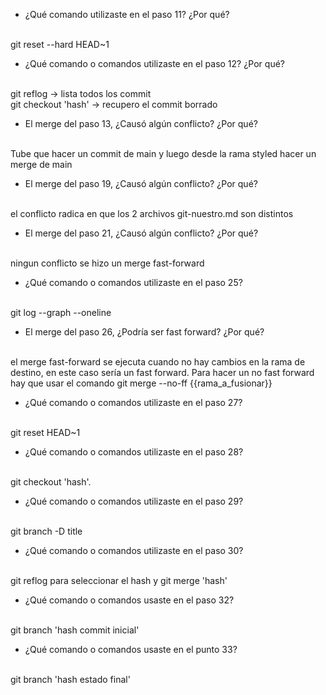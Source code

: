 - ¿Qué comando utilizaste en el paso 11? ¿Por qué?
<br>
git reset --hard HEAD~1

- ¿Qué comando o comandos utilizaste en el paso 12? ¿Por qué?
<br>
git reflog -> lista todos los commit
<br>
git checkout 'hash' -> recupero el commit borrado

- El merge del paso 13, ¿Causó algún conflicto? ¿Por qué?
<br>
Tube que hacer un commit de main y luego desde la rama styled hacer un merge de main

- El merge del paso 19, ¿Causó algún conflicto? ¿Por qué?
<br>
el conflicto radica en que los 2 archivos git-nuestro.md son distintos

- El merge del paso 21, ¿Causó algún conflicto? ¿Por qué?
<br>
ningun conflicto se hizo un merge fast-forward

- ¿Qué comando o comandos utilizaste en el paso 25?
<br>
git log --graph --oneline

- El merge del paso 26, ¿Podría ser fast forward? ¿Por qué?
<br>
el merge fast-forward se ejecuta cuando no hay cambios en la rama de destino, en este caso sería un fast forward. Para hacer un no fast forward hay que usar el comando git merge --no-ff {{rama_a_fusionar}}

- ¿Qué comando o comandos utilizaste en el paso 27?
<br>
git reset HEAD~1

- ¿Qué comando o comandos utilizaste en el paso 28?
<br>
git checkout 'hash'.

- ¿Qué comando o comandos utilizaste en el paso 29?
<br>
git branch -D title

- ¿Qué comando o comandos utilizaste en el paso 30?
<br>
git reflog para seleccionar el hash y git merge 'hash'

- ¿Qué comando o comandos usaste en el paso 32?
<br>
git branch 'hash commit inicial'

- ¿Qué comando o comandos usaste en el punto 33?
<br>
git branch 'hash estado final'
